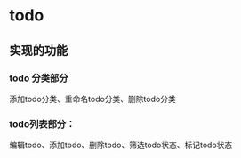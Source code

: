 # todo
## 实现的功能
### todo 分类部分
添加todo分类、重命名todo分类、删除todo分类
### todo列表部分：
编辑todo、添加todo、删除todo、筛选todo状态、标记todo状态

